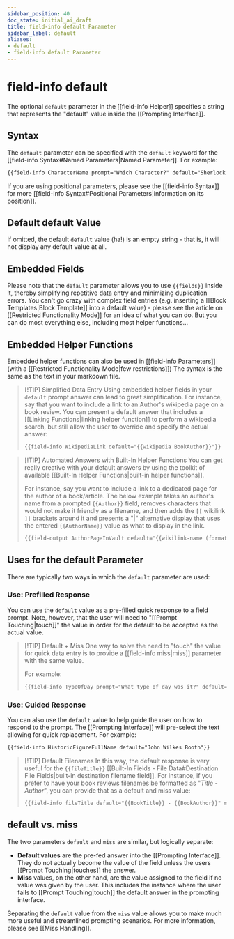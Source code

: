 ```yaml
---
sidebar_position: 40
doc_state: initial_ai_draft
title: field-info default Parameter
sidebar_label: default
aliases:
- default
- field-info default Parameter
---
```


# field-info default
The optional `default` parameter in the [[field-info Helper]] specifies a string that represents the "default" value inside the [[Prompting Interface]].

## Syntax
The `default` parameter can be specified with the `default` keyword for the [[field-info Syntax#Named Parameters|Named Parameter]]. For example:

```md
{{field-info CharacterName prompt="Which Character?" default="Sherlock Holmes"}}
```

If you are using positional parameters, please see the [[field-info Syntax]] for more  [[field-info Syntax#Positional Parameters|information on its position]].


## Default default Value
If omitted, the default `default` value (ha!) is an empty string - that is, it will not display any default value at all.

## Embedded Fields
Please note that the `default` parameter allows you to use `{{fields}}` inside it, thereby simplifying repetitive data entry and minimizing duplication errors. You can't go crazy with complex field entries (e.g. inserting a [[Block Templates|Block Template]] into a default value) - please see the article on [[Restricted Functionality Mode]] for an idea of what you can do. But you can do most everything else, including most helper functions…


## Embedded Helper Functions
Embedded helper functions can also be used in [[field-info Parameters]] (with a [[Restricted Functionality Mode|few restrictions]]) The syntax is the same as the text in your markdown file. 

> [!TIP] Simplified Data Entry
> Using embedded helper fields in your `default` prompt answer can lead to great simplification. For instance, say that you want to include a link to an Author's wikipedia page on a book review. You can present a default answer that includes a [[Linking Functions|linking helper function]] to perform a wikipedia search, but still allow the user to override and specify the actual answer:
> 
> ```md
> {{field-info WikipediaLink default="{{wikipedia BookAuthor}}"}}
> ```

> [!TIP] Automated Answers with Built-In Helper Functions
> You can get really creative with your default answers by using the toolkit of available [[Built-In Helper Functions|built-in helper functions]]. 
> 
> For instance, say you want to include a link to a dedicated page for the author of a book/article. The below example takes an author's name from a prompted `{{Author}}` field, removes characters that would not make it friendly as a filename, and then adds the `[[` wikilink `]]` brackets around it  and presents a "|" alternative display that uses the entered `{{AuthorName}}` value as what to display in the link. 
> 
>  ```md
>  {{field-output AuthorPageInVault default="{{wikilink-name (format-string-file-friendly {{Author}}) {{Author}}}}"}}
>  ```


## Uses for the default Parameter
There are typically two ways in which the `default` parameter are used:
### Use: Prefilled Response
You can use the `default` value as a pre-filled quick response to a field prompt. Note, however, that the user will need to "[[Prompt Touching|touch]]" the value in order for the default to be accepted as the actual value. 

> [!TIP] Default + Miss
> One way to solve the need to "touch" the value for quick data entry is to provide a [[field-info miss|miss]] parameter with the same value. 
> 
> For example:
> ```md
> {{field-info TypeOfDay prompt="What type of day was it?" default="Normal" miss="Normal"}}
> ```

### Use: Guided Response
You can also use the `default` value to help guide the user on how to respond to the prompt. The [[Prompting Interface]] will pre-select the text allowing for quick replacement. For example:

```md
{{field-info HistoricFigureFullName default="John Wilkes Booth"}}
```

> [!TIP] Default Filenames
> In this way, the default response is very useful for the `{{fileTitle}}` [[Built-In Fields - File Data#Destination File Fields|built-in destination filename field]]. For instance, if you prefer to have your book reviews filenames be formatted as "*Title - Author*", you can provide that as a default and miss value:
> ```md
> {{field-info fileTitle default="{{BookTitle}} - {{BookAuthor}}" miss="{{BookTitle}} - {{BookAuthor}}"}}
> ```


## default vs. miss
The two parameters `default` and `miss` are similar, but logically separate:
- **Default values** are the pre-fed answer into the [[Prompting Interface]]. They do not actually become the value of the field unless the users [[Prompt Touching|touches]] the answer. 
- **Miss** values, on the other hand, are the value assigned to the field if no value was given by the user. This includes the instance where the user fails to [[Prompt Touching|touch]] the default answer in the prompting interface.

Separating the `default` value from the `miss` value allows you to make much more useful and streamlined prompting scenarios. For more information, please see [[Miss Handling]].

